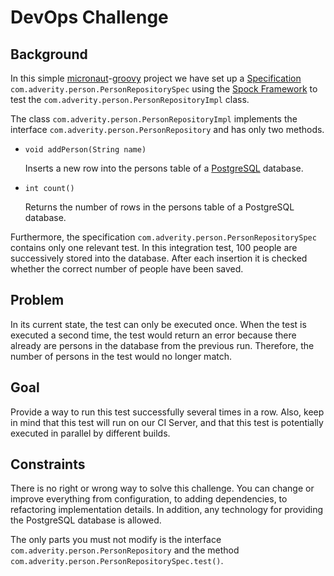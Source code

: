 # DevOps Challenge

## Background

In this simple [micronaut](https://micronaut.io/)-[groovy](http://groovy-lang.org/) project we have set up a
[Specification](http://spockframework.org/spock/docs/1.0/spock_primer.html#_specification)
`com.adverity.person.PersonRepositorySpec` using
the [Spock Framework](http://spockframework.org/) to test the
`com.adverity.person.PersonRepositoryImpl` class.

The class `com.adverity.person.PersonRepositoryImpl` implements the 
interface `com.adverity.person.PersonRepository` and has only two methods.

- `void addPerson(String name)`

  Inserts a new row into the persons table of a [PostgreSQL](https://www.postgresql.org/) database.

- `int count()`
  
  Returns the number of rows in the persons table of a PostgreSQL database.


Furthermore, the specification `com.adverity.person.PersonRepositorySpec` 
contains only one relevant test. In this integration test, 100 people are
successively stored into the database. 
After each insertion it is checked whether the correct
number of people have been saved.

## Problem

In its current state, the test can only be executed once.
When the test is executed a second time, 
the test would return an error because there already are persons in the database from
the previous run.
Therefore, the number of persons in the test would no longer match.

## Goal

Provide a way to run this test successfully several times in a row. Also,
keep in mind that this test will run on our CI Server,
and that this test is potentially executed in parallel by different builds.

## Constraints

There is no right or wrong way to solve this challenge.
You can change or improve everything from configuration, to adding dependencies,
to refactoring implementation details. In addition, any technology for providing
the PostgreSQL database is allowed.

The only parts you must not modify is the interface `com.adverity.person.PersonRepository` and 
the method `com.adverity.person.PersonRepositorySpec.test()`.

